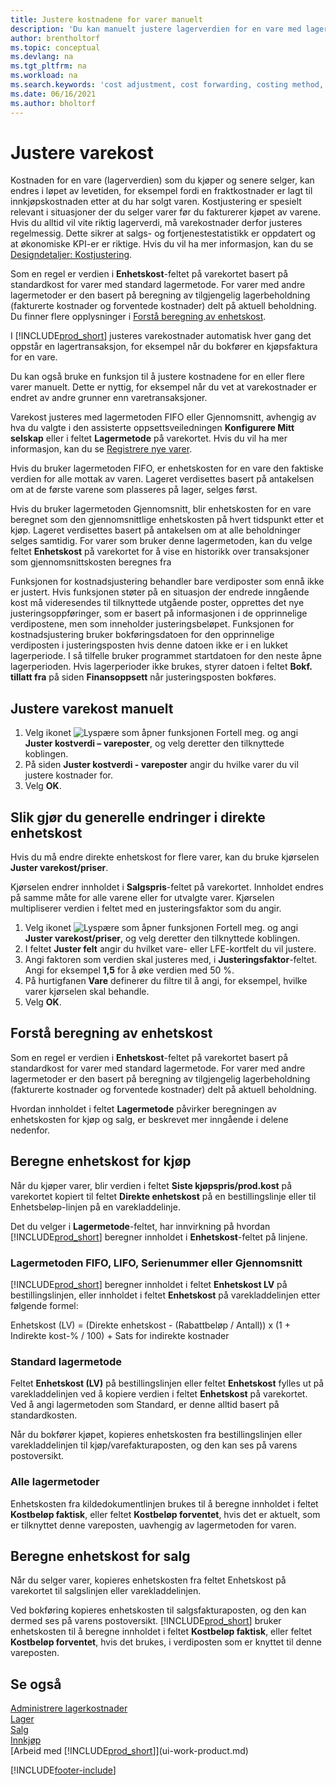 ```yaml
---
title: Justere kostnadene for varer manuelt
description: 'Du kan manuelt justere lagerverdien for en vare med lagermetoden FIFO eller Gjennomsnitt, når kostnadene på produkter endres.'
author: brentholtorf
ms.topic: conceptual
ms.devlang: na
ms.tgt_pltfrm: na
ms.workload: na
ms.search.keywords: 'cost adjustment, cost forwarding, costing method, inventory valuation, costing'
ms.date: 06/16/2021
ms.author: bholtorf
---
```

# <a name="adjust-item-costs"></a>Justere varekost
Kostnaden for en vare (lagerverdien) som du kjøper og senere selger, kan endres i løpet av levetiden, for eksempel fordi en fraktkostnader er lagt til innkjøpskostnaden etter at du har solgt varen. Kostjustering er spesielt relevant i situasjoner der du selger varer før du fakturerer kjøpet av varene. Hvis du alltid vil vite riktig lagerverdi, må varekostnader derfor justeres regelmessig. Dette sikrer at salgs- og fortjenestestatistikk er oppdatert og at økonomiske KPI-er er riktige. Hvis du vil ha mer informasjon, kan du se [Designdetaljer: Kostjustering](design-details-cost-adjustment.md).

Som en regel er verdien i **Enhetskost**-feltet på varekortet basert på standardkost for varer med standard lagermetode. For varer med andre lagermetoder er den basert på beregning av tilgjengelig lagerbeholdning (fakturerte kostnader og forventede kostnader) delt på aktuell beholdning. Du finner flere opplysninger i [Forstå beregning av enhetskost](inventory-how-adjust-item-costs.md#understanding-unit-cost-calculation).

I [!INCLUDE[prod_short](includes/prod_short.md)] justeres varekostnader automatisk hver gang det oppstår en lagertransaksjon, for eksempel når du bokfører en kjøpsfaktura for en vare.

Du kan også bruke en funksjon til å justere kostnadene for en eller flere varer manuelt. Dette er nyttig, for eksempel når du vet at varekostnader er endret av andre grunner enn varetransaksjoner.

Varekost justeres med lagermetoden FIFO eller Gjennomsnitt, avhengig av hva du valgte i den assisterte oppsettsveiledningen **Konfigurere Mitt selskap** eller i feltet **Lagermetode** på varekortet. Hvis du vil ha mer informasjon, kan du se [Registrere nye varer](inventory-how-register-new-items.md).  

Hvis du bruker lagermetoden FIFO, er enhetskosten for en vare den faktiske verdien for alle mottak av varen. Lageret verdisettes basert på antakelsen om at de første varene som plasseres på lager, selges først.

Hvis du bruker lagermetoden Gjennomsnitt, blir enhetskosten for en vare beregnet som den gjennomsnittlige enhetskosten på hvert tidspunkt etter et kjøp. Lageret verdisettes basert på antakelsen om at alle beholdninger selges samtidig. For varer som bruker denne lagermetoden, kan du velge feltet **Enhetskost** på varekortet for å vise en historikk over transaksjoner som gjennomsnittskosten beregnes fra

Funksjonen for kostnadsjustering behandler bare verdiposter som ennå ikke er justert. Hvis funksjonen støter på en situasjon der endrede inngående kost må videresendes til tilknyttede utgående poster, opprettes det nye justeringsoppføringer, som er basert på informasjonen i de opprinnelige verdipostene, men som inneholder justeringsbeløpet. Funksjonen for kostnadsjustering bruker bokføringsdatoen for den opprinnelige verdiposten i justeringsposten hvis denne datoen ikke er i en lukket lagerperiode. I så tilfelle bruker programmet startdatoen for den neste åpne lagerperioden. Hvis lagerperioder ikke brukes, styrer datoen i feltet **Bokf. tillatt fra** på siden **Finansoppsett** når justeringsposten bokføres.

## <a name="to-adjust-item-costs-manually"></a>Justere varekost manuelt
1. Velg ikonet ![Lyspære som åpner funksjonen Fortell meg.](media/ui-search/search_small.png "Fortell hva du vil gjøre") og angi **Juster kostverdi – vareposter**, og velg deretter den tilknyttede koblingen.
2. På siden **Juster kostverdi - vareposter** angir du hvilke varer du vil justere kostnader for.
3. Velg **OK**.

## <a name="to-make-general-changes-in-the-direct-unit-cost"></a>Slik gjør du generelle endringer i direkte enhetskost
Hvis du må endre direkte enhetskost for flere varer, kan du bruke kjørselen **Juster varekost/priser**.  

 Kjørselen endrer innholdet i **Salgspris**-feltet på varekortet. Innholdet endres på samme måte for alle varene eller for utvalgte varer. Kjørselen multipliserer verdien i feltet med en justeringsfaktor som du angir.  

1. Velg ikonet ![Lyspære som åpner funksjonen Fortell meg.](media/ui-search/search_small.png "Fortell hva du vil gjøre") og angi **Juster varekost/priser**, og velg deretter den tilknyttede koblingen.  
2. I feltet **Juster felt** angir du hvilket vare- eller LFE-kortfelt du vil justere.  
3. Angi faktoren som verdien skal justeres med, i **Justeringsfaktor**-feltet. Angi for eksempel **1,5** for å øke verdien med 50 %.  
4. På hurtigfanen **Vare** definerer du filtre til å angi, for eksempel, hvilke varer kjørselen skal behandle.  
5. Velg **OK**.  

## <a name="understanding-unit-cost-calculation"></a>Forstå beregning av enhetskost
Som en regel er verdien i **Enhetskost**-feltet på varekortet basert på standardkost for varer med standard lagermetode. For varer med andre lagermetoder er den basert på beregning av tilgjengelig lagerbeholdning (fakturerte kostnader og forventede kostnader) delt på aktuell beholdning.  

 Hvordan innholdet i feltet **Lagermetode** påvirker beregningen av enhetskosten for kjøp og salg, er beskrevet mer inngående i delene nedenfor.  

## <a name="unit-cost-calculation-for-purchases"></a>Beregne enhetskost for kjøp
 Når du kjøper varer, blir verdien i feltet **Siste kjøpspris/prod.kost** på varekortet kopiert til feltet **Direkte enhetskost** på en bestillingslinje eller til Enhetsbeløp-linjen på en varekladdelinje.  

 Det du velger i **Lagermetode**-feltet, har innvirkning på hvordan [!INCLUDE[prod_short](includes/prod_short.md)] beregner innholdet i **Enhetskost**-feltet på linjene.  

### <a name="costing-method-fifo-lifo-specific-or-average"></a>Lagermetoden FIFO, LIFO, Serienummer eller Gjennomsnitt
 [!INCLUDE[prod_short](includes/prod_short.md)] beregner innholdet i feltet **Enhetskost LV** på bestillingslinjen, eller innholdet i feltet **Enhetskost** på varekladdelinjen etter følgende formel:  

 Enhetskost (LV) = (Direkte enhetskost - (Rabattbeløp / Antall)) x (1 + Indirekte kost-% / 100) + Sats for indirekte kostnader  

### <a name="costing-method-standard"></a>Standard lagermetode
 Feltet **Enhetskost (LV)** på bestillingslinjen eller feltet **Enhetskost** fylles ut på varekladdelinjen ved å kopiere verdien i feltet **Enhetskost** på varekortet. Ved å angi lagermetoden som Standard, er denne alltid basert på standardkosten.  

 Når du bokfører kjøpet, kopieres enhetskosten fra bestillingslinjen eller varekladdelinjen til kjøp/varefakturaposten, og den kan ses på varens postoversikt.  

### <a name="all-costing-methods"></a>Alle lagermetoder
 Enhetskosten fra kildedokumentlinjen brukes til å beregne innholdet i feltet **Kostbeløp faktisk**, eller feltet **Kostbeløp forventet**, hvis det er aktuelt, som er tilknyttet denne vareposten, uavhengig av lagermetoden for varen.  

## <a name="unit-cost-calculation-for-sales"></a>Beregne enhetskost for salg
 Når du selger varer, kopieres enhetskosten fra feltet Enhetskost på varekortet til salgslinjen eller varekladdelinjen.  

 Ved bokføring kopieres enhetskosten til salgsfakturaposten, og den kan dermed ses på varens postoversikt. [!INCLUDE[prod_short](includes/prod_short.md)] bruker enhetskosten til å beregne innholdet i feltet **Kostbeløp faktisk**, eller feltet **Kostbeløp forventet**, hvis det brukes, i verdiposten som er knyttet til denne vareposten.  

## <a name="see-also"></a>Se også
[Administrere lagerkostnader](finance-manage-inventory-costs.md)  
[Lager](inventory-manage-inventory.md)  
[Salg](sales-manage-sales.md)  
[Innkjøp](purchasing-manage-purchasing.md)  
[Arbeid med [!INCLUDE[prod_short](includes/prod_short.md)]](ui-work-product.md)


[!INCLUDE[footer-include](includes/footer-banner.md)]
